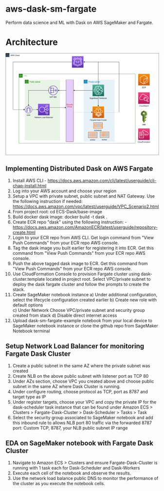 # aws-dask-sm-fargate
Perform data science and ML with Dask on AWS SageMaker and Fargate.

# Architecture

![aws-dask-fargate-arch](./solution-arch.png)


## Implementing Distributed Dask on AWS Fargate

1)  Install AWS CLI - https://docs.aws.amazon.com/cli/latest/userguide/cli-chap-install.html
2)	Log into your AWS account and choose your region
3)	Setup a VPC with private subnet, public subnet and NAT Gateway. Use the following instruction if needed: https://docs.aws.amazon.com/vpc/latest/userguide/VPC_Scenario2.html 
4)	From project root: cd ECS-Dask/base-image
5)	Build docker dask image: docker build -t dask .
6)	Create ECR repo "dask" using the following instruction: - https://docs.aws.amazon.com/AmazonECR/latest/userguide/repository-create.html
7)	Login to your ECR repo from AWS CLI. Get login command from "View Push Commands" from your ECR repo AWS console.
8)	Tag the dask image you built earlier for registering it into ECR.  Get this command from "View Push Commands" from your ECR repo AWS console. 
9)	Push the above tagged dask image to ECR. Get this command from "View Push Commands" from your ECR repo AWS console. 
10)	Use CloudFormation Console to provision Fargate cluster using dask-cluster.template located in project root.  Select VPC/private subnet to deploy the dask fargate cluster and follow the prompts to create the stack.
11)	 Create SageMaker notebook instance
a)	Under additional configuration, select the lifecycle configuration created earlier
b)	Create new role with default options  
c)	Under Network Choose VPC/private subnet and security group created from stack
d)	Disable direct internet access
12)	 Upload dask-sm-fargate-example notebook from your local device to SageMaker notebook instance or clone the github repo from SageMaker Notebook terminal


## Setup Network Load Balancer for monitoring Fargate Dask Cluster

1.	Create a public subnet in the same AZ where the private subnet was created
2.	Create NLB on the above public subnet with listener port as TCP 80
3.	Under AZs section, choose VPC you created above and choose public subnet in the same AZ where Dask Cluster is running.
4.	Under configure routing, choose protocol as TCP, port as 8787 and target type as IP
5.	Under register targets, choose your VPC and copy the private IP for the dask-scheduler task instance that can be found under Amazon ECS > Clusters > Fargate-Dask-Cluster > Dask-Scheduler > Tasks > Task 
6.	Select the security group associated to SageMaker notebook and add this inbound rule to allows NLB port 80 traffic via the forwarded 8787 port:  Custom TCP, 8787, your NLB public subnet IP range





## EDA on SageMaker notebook with Fargate Dask Cluster

1.  Navigate to Amazon ECS > Clusters and ensure Fargate-Dask-Cluster is running with 1 task each for Dask-Scheduler and Dask-Workers
2.  Execute each cell of the notebook and observe the results. 
3.  Use the network load balance public DNS to monitor the performance of the cluster as you execute the notebook cells.

